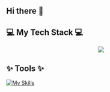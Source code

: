 ## Hi there 👋

## 💻 My Tech Stack 💻
<p align="center">
    <a href="https://skillicons.dev">
      <img src="https://skillicons.dev/icons?i=js,html,css,java,vue,nodejs"/>
    </a>
</p>

## ✨ Tools ✨
[![My Skills](https://skillicons.dev/icons?i=vscode,idea,figma&theme=dark)](https://skillicons.dev)
<!--
**mantana-chp/mantana-chp** is a ✨ _special_ ✨ repository because its `README.md` (this file) appears on your GitHub profile.

Here are some ideas to get you started:

- 🔭 I’m currently working on ...
- 🌱 I’m currently learning ...
- 👯 I’m looking to collaborate on ...
- 🤔 I’m looking for help with ...
- 💬 Ask me about ...
- 📫 How to reach me: ...
- 😄 Pronouns: ...
- ⚡ Fun fact: ...
-->
